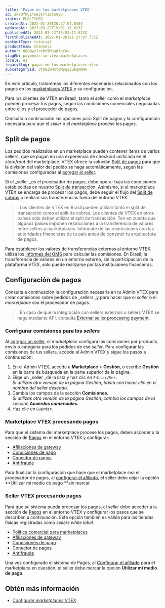 ```yaml
---
title: 'Pagos en los marketplaces VTEX'
id: 2kYOfWCZYweJkYl18bw9yD
status: PUBLISHED
createdAt: 2022-01-26T20:27:07.040Z
updatedAt: 2023-03-22T19:01:11.613Z
publishedAt: 2023-03-22T19:01:11.613Z
firstPublishedAt: 2022-01-26T21:27:07.735Z
contentType: tutorial
productTeam: Channels
author: 0QBQws7rk0t5Mnu8fgfUv
slugEN: payments-in-vtex-marketplaces
locale: es
legacySlug: pagos-en-los-marketplaces-vtex
subcategoryId: 3tDGibM2tqMyqIyukqmmMw
---
```


En este artículo, trataremos los diferentes escenarios relacionados con los pagos en los [marketplaces VTEX](https://help.vtex.com/es/tutorial/estrategias-de-marketplace-na-vtex--tutorials_402#ser-um-marketplace-vtex) y su configuración. 

Para los clientes de VTEX en Brasil, tanto el _seller_ como el _marketplace_ pueden procesar los pagos, según las condiciones comerciales negociadas entre ellos y el proveedor de pagos. 

Consulta a continuación las opciones para Split de pagos y la configuración necesaria para que el _seller_ o el _marketplace_ procese los pagos.

## Split de pagos

Los pedidos realizados en un marketplace pueden contener ítems de varios sellers, que se pagan en una experiencia de checkout unificada en el _storefront_ del marketplace. VTEX ofrece la solución [Split de pagos](https://help.vtex.com/es/tutorial/split-de-pagamento--6k5JidhYRUxileNolY2VLx) para que la división del valor del pedido se haga automáticamente, según las comisiones configuradas al [agregar el seller](https://help.vtex.com/es/tutorial/adicionar-seller--tutorials_392).

Si el _seller _es el procesador de pagos, debe operar bajo las condiciones establecidas en nuestro [Split de transacción](https://help.vtex.com/es/tutorial/split-payment#split-de-transacao). Asimismo, si el marketplace VTEX se encarga de procesar los pagos, debe seguir el flujo del [Split de cobros](https://help.vtex.com/es/tutorial/split-payment--6k5JidhYRUxileNolY2VLx#split-de-recebiveis) o realizar sus transferencias fuera del entorno VTEX. 

>ℹ️ Los clientes de VTEX en Brasil pueden utilizar tanto el split de transacción como el split de cobros. Los clientes de VTEX en otros países solo deben utilizar el split de transacción. Ten en cuenta que algunos países imponen restricciones a la transferencia de valores entre sellers y marketplaces. Infórmate de las restricciones con las autoridades financieras de tu país antes de construir tu arquitectura de pagos.

Para establecer los valores de transferencias externas al entorno VTEX, utiliza los [informes del OMS](https://help.vtex.com/es/tutorial/planilha-de-pedidos--31m1ewsmsEe0WS4So2aGMY) para calcular las comisiones. En Brasil, la transferencia de valores en un entorno externo, sin la participación de la plataforma VTEX, solo puede realizarse por las instituciones financieras.

## Configuración de pagos

Consulta a continuación la configuración necesaria en tu Admin VTEX para crear comisiones sobre pedidos de _sellers _y para hacer que el _seller_ o el _marketplace_ sea el procesador de pagos.

>ℹ️ En caso de que la integración con sellers externos o sellers VTEX se haga mediante API, consulta <a href = "https://developers.vtex.com/vtex-rest-api/docs/external-seller-processing-payments">External seller processing payment</a>.

### Configurar comisiones para los _sellers_

Al [agregar un seller](https://help.vtex.com/es/tutorial/adicionar-seller--tutorials_392), el _marketplace_ configura las comisiones por producto, envío o categoría para los pedidos de ese _seller_. Para configurar las comisiones de tus sellers, accede al Admin VTEX y sigue los pasos a continuación:

1. En el Admin VTEX, accede a **Marketplace** > **Gestión**, o escribe **Gestión** en la barra de búsqueda en la parte superior de la página.
2. Elige un _seller _de la lista y haz clic en `Editar/Ver`.   
_Si utilizas otra versión de la página Gestión, basta con hacer clic en el nombre del seller deseado._  
3. Cambia los campos de la sección **Comisiones.**   
_Si utilizas otra versión de la página Gestión, cambia los campos de la sección **Acuerdos comerciales.**_
4. Haz clic en `Guardar`.  

### Marketplace VTEX procesando pagos

Para que el sistema del marketplace procese los pagos, debes acceder a la sección de [Pagos](https://help.vtex.com/es/tracks/pagamentos--6GAS7ZzGAm7AGoEAwDbwJG) en el entorno VTEX y configurar: 

* [Afiliaciones de gateway](https://help.vtex.com/es/tutorial/afiliacoes-de-gateway)
* [Condiciones de pago](https://help.vtex.com/es/tracks/pagamentos--6GAS7ZzGAm7AGoEAwDbwJG/6bzGxlz4inf8sKmvZ1c7i3) 
* [Conector de pagos](https://help.vtex.com/es/tracks/pagamentos--6GAS7ZzGAm7AGoEAwDbwJG/7pAEMAo4iqNHwYOarZ3zgm)
* [Antifraude](https://help.vtex.com/es/tutorial/como-configurar-antifraude--tutorials_446) 

Para finalizar la configuración que hace que el marketplace sea el procesador de pagos, al [configurar el afiliado](https://help.vtex.com/pt/tutorial/como-configurar-afiliado--tutorials_187), el seller debe dejar la opción **Utilizar mi medio de pago **sin marcar.

### Seller VTEX procesando pagos

Para que su sistema pueda procesar los pagos, el _seller_ debe acceder a la sección de [Pagos](https://help.vtex.com/es/tracks/pagamentos--6GAS7ZzGAm7AGoEAwDbwJG) en el entorno VTEX y configurar los pasos que se describen a continuación. Esta opción también es válida para las tiendas físicas registradas como _sellers white label._  

* [Política comercial para marketplaces](https://help.vtex.com/es/tutorial/configurando-a-politica-comercial-para-marketplace--tutorials_404)  
* [Afiliaciones de gateway](https://help.vtex.com/es/tutorial/afiliacoes-de-gateway)  
* [Condiciones de pago](https://help.vtex.com/es/tracks/pagamentos--6GAS7ZzGAm7AGoEAwDbwJG/6bzGxlz4inf8sKmvZ1c7i3)   
* [Conector de pagos](https://help.vtex.com/es/tracks/pagamentos--6GAS7ZzGAm7AGoEAwDbwJG/7pAEMAo4iqNHwYOarZ3zgm)  
* [Antifraude](https://help.vtex.com/es/tutorial/como-configurar-antifraude--tutorials_446)  

Una vez configurado el sistema de Pagos, al [Configurar el afiliado](https://help.vtex.com/es/tutorial/como-configurar-afiliado--tutorials_187) para el marketplace en cuestión, el seller debe marcar la opción **Utilizar mi medio de pago**.

## Obtén más información
- [Configurar _marketplaces_ VTEX](https://help.vtex.com/es/tutorial/configurar-marketplace-vtex--7splyp5MqIyt2Iyz5jsNzb)
